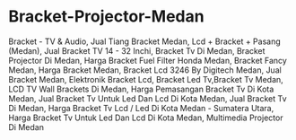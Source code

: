 # Bracket-Projector-Medan
Bracket - TV &amp; Audio, Jual Tiang Bracket Medan, Lcd + Bracket + Pasang (Medan), Jual Bracket TV 14 - 32 Inchi, Bracket Tv Di Medan, Bracket Projector Di Medan, Harga Bracket Fuel Filter Honda Medan, Bracket Fancy Medan, Harga Bracket Medan, Bracket Lcd 3246 By Digitech Medan, Jual Bracket Medan, Elektronik Bracket Lcd, Bracket Led Tv,Bracket Tv Medan, LCD TV Wall Brackets Di Medan, Harga Pemasangan Bracket Tv Di Kota Medan, Jual Bracket Tv Untuk Led Dan Lcd Di Kota Medan, Jual Bracket Tv Di Medan, Harga Bracket Tv Lcd / Led Di Kota Medan - Sumatera Utara, Harga Bracket Tv Untuk Led Dan Lcd Di Kota Medan, Multimedia Projector Di Medan
